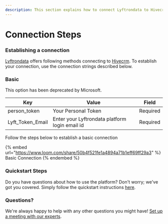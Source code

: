 ```yaml
---
description: This section explains how to connect Lyftrondata to Hivecrm.
---
```


# Connection Steps

### Establishing a connection

[Lyftrondata](https://www.lyftrondata.com) offers following methods connecting to [Hivecrm](https://www.lyftrondata.com/integration/commerce-analytics/hive-crm/). To establish your connection, use the connection strings described below.

### Basic

This option has been deprecated by Microsoft.

| Key                | Value                                          | Field    |
| ------------------ | ---------------------------------------------- | -------- |
| person\_token      | Your Personal Token                            | Required |
| Lyft\_Token\_Email | Enter your Lyftrondata platform login email id | Required |

Follow the steps below to establish a basic connection

{% embed url="https://www.loom.com/share/50b4f521fe1a4894a71b1eff69ff29a3" %}
Basic Connection
{% endembed %}

### Quickstart Steps

Do you have questions about how to use the platform? Don't worry; we've got you covered. Simply follow the quickstart instructions [here](README.md).

### Questions? <a href="#questions" id="questions"></a>

We're always happy to help with any other questions you might have! [Set up a meeting with our experts](https://www.lyftrondata.com/book-a-meeting/).
